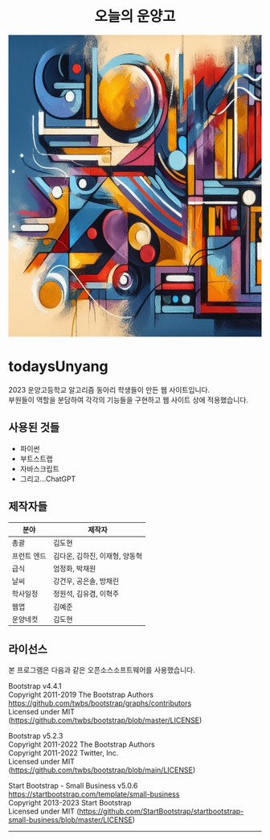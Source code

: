 <div align="center">
  <h1>오늘의 운양고</h1>

<img src="https://github.com/swallowlikeyoshi/algorithm/blob/master/todaysUnyang/static/image.jpg" width="600px" height="600px" title="Main image" alt="Main image"></img><br/>
</div>

# todaysUnyang
2023 운양고등학교 알고리즘 동아리 학생들이 만든 웹 사이트입니다.  
부원들이 역할을 분담하여 각각의 기능들을 구현하고 웹 사이트 상에 적용했습니다.

## 사용된 것들
- 파이썬
- 부트스트랩
- 자바스크립트
- 그리고...ChatGPT

## 제작자들   

분야|제작자   
---|---   
총괄|김도현   
프런트 엔드|김다온, 김하진, 이재형, 양동혁   
급식|엄정화, 박채원   
날씨|강건우, 공은솔, 방채린
학사일정|정원석, 김유겸, 이혁주
웹앱|김예준   
운양네컷|김도현

## 라이선스   

본 프로그램은 다음과 같은 오픈소스소프트웨어를 사용했습니다.  

Bootstrap v4.4.1   
Copyright 2011-2019 The Bootstrap Authors   
https://github.com/twbs/bootstrap/graphs/contributors   
Licensed under MIT (https://github.com/twbs/bootstrap/blob/master/LICENSE)   

Bootstrap  v5.2.3   
Copyright 2011-2022 The Bootstrap Authors   
Copyright 2011-2022 Twitter, Inc.   
Licensed under MIT (https://github.com/twbs/bootstrap/blob/main/LICENSE)   

Start Bootstrap - Small Business v5.0.6   
https://startbootstrap.com/template/small-business   
Copyright 2013-2023 Start Bootstrap   
Licensed under MIT (https://github.com/StartBootstrap/startbootstrap-small-business/blob/master/LICENSE)   

-----
